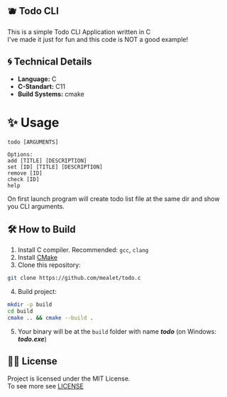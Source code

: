 ## 🫐 Todo CLI
This is a simple Todo CLI Application written in C <br/>
I've made it just for fun and this code is NOT a good example!

## 🌀 Technical Details
- **Language:** C
- **C-Standart:** C11
- **Build Systems:** cmake

# ✨ Usage
```
todo [ARGUMENTS]

Options:
add [TITLE] [DESCRIPTION]
set [ID] [TITLE] [DESCRIPTION]
remove [ID]
check [ID]
help
```
On first launch program will create todo list file at the same dir and show you CLI arguments.

## 🛠️ How to Build
1. Install C compiler. Recommended: `gcc`, `clang`
2. Install [CMake](https://cmake.org/)
3. Clone this repository:
```sh
git clone https://github.com/mealet/todo.c
```
4. Build project:
```sh
mkdir -p build
cd build
cmake .. && cmake --build .
```
5. Your binary will be at the `build` folder with name _**todo**_ (on Windows: _**todo.exe**_)

## 👮‍♀️ License
Project is licensed under the MIT License. <br/>
To see more see [LICENSE](https://github.com/mealet/todo.c/blob/master/LICENSE)
